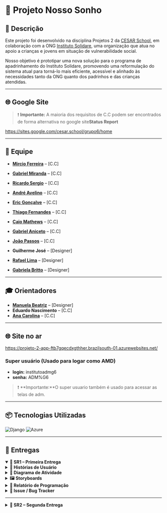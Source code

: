 # 🌟 Projeto Nosso Sonho 

## 📝 Descrição

Este projeto foi desenvolvido na disciplina Projetos 2 da [CESAR School](https://www.cesar.school/), em colaboração com a ONG [Instituto Solidare](https://institutosolidare.org.br/), uma organização que atua no apoio a crianças e jovens em situação de vulnerabilidade social.

Nosso objetivo é prototipar uma nova solução para o programa de apadrinhamento do Instituto Solidare, promovendo uma reformulação do sistema atual para torná-lo mais eficiente, acessível e alinhado às necessidades tanto da ONG quanto dos padrinhos e das crianças atendidas.

---

## 🌐 Google Site

> ❗ **Importante:** A maioria dos requisitos de C.C podem ser encontrados de forma alternativa no google site**Status Report**

https://sites.google.com/cesar.school/grupo6/home

---

## 👥 Equipe

- [**Mircio Ferreira**](https://github.com/Mircio-Ferreira) – [C.C]
- [**Gabriel Miranda**](https://github.com/GMiranda21ML) – [C.C]
- [**Ricardo Sergio**](https://github.com/whosricardo) – [C.C]
- [**André Avelino**](https://github.com/avelinoandre) – [C.C]
- [**Eric Gonçalve**](https://github.com/eric-albuquer) – [C.C]
- [**Thiago Fernandes**](https://github.com/ThIagoMedeiros21) – [C.C]
- [**Caio Mathews**](https://github.com/CaioMathews) – [C.C]
- [**Gabriel Aniceto**](https://github.com/gabrielaniceto1) – [C.C]
- [**João Passos**](https://github.com/iampassos) – [C.C]

- **Guilherme José** – [Designer]
- [**Rafael Lima**](https://www.linkedin.com/in/rafael-rocha-a89150361/?utm_source=share&utm_campaign=share_via&utm_content=profile&utm_medium=android_app) – [Designer]
- [**Gabriela Britto**](https://www.linkedin.com/in/gabriela-sampaio-98b587362) – [Designer]


---

## 🎓 Orientadores

- [**Manuela Beatriz**](https://www.linkedin.com/in/manucorreia/) – [Designer]
- **Eduardo Nascimento** – [C.C]
- [**Ana Carolina**](https://www.linkedin.com/in/carolmello--/) – [C.C]

---

## 🌐 Site no ar

https://projeto-2-app-ftb7gqecdxgthher.brazilsouth-01.azurewebsites.net/

### Super usuário (Usado para logar como AMD)

- **login:** institutoadmg6  
- **senha:** ADM%G6

> ❗ **Importante:**O super usuario também é usado para acessar as telas de adm.

---

## 📦 Tecnologias Utilizadas

<img src="https://static.djangoproject.com/img/logos/django-logo-negative.svg" alt="Django" width="120"/>
<img src="https://upload.wikimedia.org/wikipedia/commons/f/fa/Microsoft_Azure.svg" alt="Azure" width="80"/>

---

## 📨 Entregas

<details open>
<summary><strong>📁 SR1 – Primeira Entrega</strong></summary>

<details>
<summary><strong>📜 Histórias de Usuário</strong></summary>

<details>
<summary><strong>📌 História 1 - Cadastro de Padrinho</strong></summary>

**Como** um usuário interessado em participar do sistema de apadrinhamento,  
**Quero** me cadastrar,  
**Para** poder acessar a plataforma e iniciar minha jornada como padrinho.

#### 🎯 Cenário 1: Falha no Cadastro devido ao Erro no Preenchimento de Campos
- **Dado** que o usuário está fazendo o cadastramento e deixou um ou mais campos obrigatórios em branco,  
- **Quando** o usuário seleciona em "confirmar cadastro",  
- **Então** o sistema alerta que não pode seguir para a próxima etapa, pois o cadastro precisa estar totalmente preenchido.

#### ✅ Cenário 2: Sucesso na Visualização
- **Dado** que o usuário preencheu todos os campos obrigatórios corretamente,  
- **Quando** o usuário seleciona em "prosseguir",  
- **Então** o sistema deve registrar os dados do usuário,  
- **E** exibir uma mensagem de sucesso,  
- **E** redirecionar o usuário para a próxima etapa da plataforma.

</details>

<details>
<summary><strong>📌 História 2 - Cadastro e Gerenciamento de Apadrinhados</strong></summary>

**Como** administrador,  
**Quero** poder cadastrar e gerenciar apadrinhados,  
**Para** garantir que os dados dos apadrinhados sejam registrados e mantidos atualizados.

#### 🎯 Cenário 1: Falha no Cadastramento devido a Campos Não Preenchidos Corretamente
- **Dado** que o usuário preencheu os dados de cadastramento, mas não preencheu todos de forma correta,  
- **Quando** o usuário seleciona a opção "efetuar cadastramento",  
- **Então** o sistema alerta quais campos não foram cadastrados de forma correta e pede para que eles sejam preenchidos.

#### ✅ Cenário 2: Sucesso no Cadastramento de um Apadrinhado
- **Dado** que o usuário preencheu os dados de cadastramento corretamente,  
- **Quando** o usuário seleciona a opção "efetuar cadastramento",  
- **Então** o sistema alerta que o cadastramento foi efetuado com sucesso, demonstrando os dados cadastrados e exibindo se ele deseja cadastrar outro apadrinhado.

#### ❌ Cenário 3: Excluir Apadrinhado do Sistema
- **Dado** que o usuário está na página de gerenciar apadrinhados,  
- **Quando** o administrador seleciona o apadrinhado e clica em "apagar do sistema",  
- **Então** o sistema alerta se deseja prosseguir e, caso confirmado, o sistema deleta todos os dados do banco de dados.

</details>

</details>

<details>
<summary><strong>🔄 Diagrama de Atividade</strong></summary>

### História 1  
![Diagrama da História 1](img_readme/diagrama_atividade_1.png)

### História 2  
![Diagrama da História 2](img_readme/diagrama_atividade_2.png)

</details>

<details>
<summary><strong>🖼️ Storyboards</strong></summary>

- Link do docs com as Storyboards:  
  https://docs.google.com/document/d/150L9B3V2XvXIusJl3Vr5C6oQqQGo3yqRpPE7NPLYsRU/edit?usp=sharing

</details>

<details>
<summary><strong>📝 Relatório de Programação</strong></summary>

- Link do docs com o relatório de programação:  
  https://docs.google.com/document/d/1653YvO_WiZROmIwClfyujsrUe28AltAdsSxwCvJg4WQ/edit?tab=t.0

</details>

<details>
<summary><strong>🚨 Issue / Bug Tracker</strong></summary>

### Bug Open 1:
![Open 1](img_readme/BUGOPEN1.PNG)

### Bug Open 2:
![Open 2](img_readme/BUGOPEN2.PNG)

### Bug closed 1:
![Closed 1](img_readme/BUGCLOSED1.PNG)

### Bug closed 2:
![Closed 2](img_readme/BUGCLOSED2.PNG)

### Bug closed 3:
![Closed 3](img_readme/BUGCLOSED3.PNG)

### Bug closed 4:
![Closed 4](img_readme/BUGCLOSED4.PNG)

</details>

</details>

---

<details>
<summary><strong>📁 SR2 – Segunda Entrega</strong></summary>

<details>
<summary><strong>📜 Histórias de Usuário</strong></summary>

<details>
<summary><strong>📌 História 1 - [Apadrinhando de mais uma criança]</strong></summary>

**Como** [um usuário interessado em participar do sistema de apadrinhamento e quero poder realizar mais um sonho de uma criança ao apadrinhá-la.],  

#### ✅ Cenário 1: [Sucesso do apadrinhamento]
- **Dado** que [o usuário está logado e na aba de apadrinhar novamente],  
- **Quando** [o usuário escolhe uma criança para a filha],  
- **Então** [o sistema redireciona o usuário a tela de doação e após concluir, o sistema alerta o sucesso da ação.].

#### ❌ Cenário 2: [Falha ao apadrinhar devido a não ter apadrinhados disponíveis, normalmente por que todos já estão apadrinhados.]
- **Dado** que [o usuário está logado na aba de feed.],  
- **Quando** [o usuário seleciona o campo de apadrinhar novamente.],  
- **Então** [resultado o sistema alerta que não existem apadrinhados disponíveis no momento.].

</details>

<details>
<summary><strong>📌 História 2 - [Cadastro e Gerenciamento de Apadrinhados]</strong></summary>

**Como** [administrador,quero poder cadastrar e gerenciar apadrinhados,
 para garantir que os dados dos apadrinhados sejam registrados e atualizados.],  

#### ❌ Cenário 1: [Falha no Cadastro por Campos Incorretos]
- **Dado** que [do que o adm está logado e na página de cadastrar um afilhado, mas não preencheu todos os campos exigidos.],  
- **Quando** [clicar em "Efetuar cadastramento".],  
- **Então** [o sistema informa que nem todos campos foram preenchidos.].

#### ✅ Cenário 2: [Sucesso no Cadastro]
- **Dado** que [do que o adm está logado e na página de cadastrar um afilhado.],  
- **Quando** [clicar em "Efetuar cadastramento".],  
- **Então** [o sistema exibe mensagem de sucesso e opção de cadastrar outro.].

</details>

<details>
<summary><strong>📌 História 3 - [Doação Livre]</strong></summary>

**Como** [usuário comum, quero realizar uma doação livre para a instituição, para contribuir com os projetos sociais.],  

#### ✅ Cenário 1: [O usuário preenche o valor e as informações corretamente para a doação e consegue enviar a doação sem problemas.]
- **Dado** que [o usuário está logado e na página de doação
E preenche o campo com o valor de 20.00 Reais
E escolhe a forma de pagamento.],  
- **Quando** [clica em "Doar".],  
- **Então** [a doação é processada com sucesso e exibe agradecimento.].

#### ❌ Cenário 2: [ O usuário tenta realizar uma doação, mas não preenche o valor da doação.]
- **Dado** que [o usuário está logado e na página de doação.],  
- **Quando** [clica em "Doar" sem preencher o valor.],  
- **Então** [o sistema alerta que o campo de valor é obrigatório.].

</details>

<details>
<summary><strong>📌 História 4 - [Publicação de Notícias]</strong></summary>

**Como** [administrador, quero cadastrar notícias no feed para informar os usuários sobre novidades da ong e notícias do apadrinhado.]

#### ✅ Cenário 1: [O administrador acessa a área de gerenciamento de notícias da plataforma. Ele deseja publicar uma notícia direcionada a todos os usuários do sistema.]
- **Dado** que [que o adm está logado na plataforma e acessar a área de cadastrar uma notícia no feed.],  
- **Quando** [o adm escreve toda notícia e clica em publicar],  
- **Então** [a notícia é salva e todos os usuário do sistema tem acesso a ela].

#### ✅ Cenário 2: [Remoção de Notícia]
- **Dado** que [que o adm está logado na plataforma e está na área de gerenciar uma notícia já publicada.],  
- **Quando** [clica em "Excluir" ao lado de uma notícia],  
- **Então** [ela é removida do banco de dados].

</details>

<details>
<summary><strong>📌 História 5 - [Acesso ao Feed de Notícias]</strong></summary>

**Como** [padrinho, quero acessar o feed de notícias, para acompanhar novidades da ONG e atualizações do meu afilhado.],  
**Quero** [objetivo],  
**Para** [benefício].

#### ✅ Cenário 1: [O usuário quer reagir a um post da ong.]
- **Dado** que [o usuário está logado e na página inicial do feed de notícias.],  
- **Quando** [escolhe uma postagem e reage com um emoji],  
- **Então** [o sistema atualiza a quantidade de likes do sistema].

#### ❌ Cenário 2: [ Erro ao carregar Feed por não existir notícias cadastradas.]
- **Dado** que [ o usuário está logado e em uma página do sistema que não seja o feed (ex cartas)],  
- **Quando** [o usuário clicar em feed.],  
- **Então** [o usuário é redirecionado para o feed e constata que não há notícias cadastradas.].

</details>

<details>
<summary><strong>📌 História 6 - [Envio e Visualização de Cartas]</strong></summary>

**Como** [padrinho, padrinho, quero poder enviar e visualizar cartas trocadas com meus afilhados, para que eu possa manter uma comunicação afetiva com eles e acompanhar melhor seu crescimento],

#### ✅ Cenário 1: [Envio de Carta com Sucesso]
- **Dado** que [o padrinho está logado na aba de carta com afilhado selecionado e carta redigida,],  
- **Quando** [clica em "Enviar carta"],  
- **Então** [a carta é enviada ao administrador e uma mensagem de sucesso é exibida.].

#### ❌ Cenário 2: [Falha no Envio por erro na formatação.]
- **Dado** que [o padrinho está logado na aba de cartas e com a carta redigida mas não selecionou o apadrinhado.],  
- **Quando** [o usuário clica em enviar uma carta.],  
- **Então** [o sistema exibe mensagem de erro que nem todos os campos foram preenchidos.].

</details>

<details>
<summary><strong>📌 História 7 - [Visualização e Resposta de Cartas pelo Administrador]</strong></summary>

**Como** [administrador, quero visualizar e responder as cartas dos padrinhos, para manter o acompanhamento e comunicação com os usuários.],  

#### ✅ Cenário 1: [Sucesso na Resposta]
- **Dado** que [o administrador está logado e na tela de gerenciamento e seleciona uma carta,],  
- **Quando** [o usuário clicar em envia uma resposta,],  
- **Então** [o sistema exibe "Resposta enviada com sucesso!" e marcada como respondida.].

#### ❌ Cenário 2: [Falha no Envio por erro na formatação.]
- **Dado** que [o adm está logado na aba de cartas e com a carta redigida mas não selecionou o título da carta a ser respondida.],  
- **Quando** [o usuário clicar em enviar uma resposta.],  
- **Então** [o sistema exibe mensagem de erro que nem todos os campos foram preenchidos].

</details>

</details>

<details>
<summary><strong>🔄 Diagrama de Atividade</strong></summary>

### História 1 
![Diagrama da História 1](img_readmeSR2/diagrama_de_atividades/historia1.png)

### História 2 
![Diagrama da História 2](img_readmeSR2/diagrama_de_atividades/historia2.png)

### História 3  
![Diagrama da História 3](img_readmeSR2/diagrama_de_atividades/historia3.png)

### História 4  
![Diagrama da História 4](img_readmeSR2/diagrama_de_atividades/historia4.png)

### História 5  
![Diagrama da História 5](img_readmeSR2/diagrama_de_atividades/historia5.png)

### História 6  
![Diagrama da História 6](img_readmeSR2/diagrama_de_atividades/historia6.png)

### História 7
![Diagrama da História 7](img_readmeSR2/diagrama_de_atividades/historia7.png)


</details>

<details>
<summary><strong>🖼️ Storyboards</strong></summary>

- Link do docs com as Storyboards (recomenda-se fortimente o donwload para poder visualizar os textos com mais nitidez!):  
  [https://drive.google.com/file/d/1XP1DY3Ywq-NRN-gGRSASNHxE3urc7zLh/view]

</details>

<details>
<summary><strong>📝 Relatório de Programação</strong></summary>

- Link do docs com o relatório de programação: 
  [https://docs.google.com/document/d/1ZZ6xdAR2GiylmETsNl9Uh1YymUSbXP-ndzaITF-LueI/edit?tab=t.0]

</details>

<details>
<summary><strong>🚨 Issue / Bug Tracker</strong></summary>

### Bug closed 7:
![Close 7](img_readmeSR2/bug_tracker/bugclosed7.png)

### Bug closed 8:
![Close 8](img_readmeSR2/bug_tracker/bugclosed8.png)

### Bug closed 9:
![Close 9](img_readmeSR2/bug_tracker/bugclosed9.png)

### Bug closed 10:
![Close 10](img_readmeSR2/bug_tracker/bugclosed10.png)

### Bug closed 11:
![Close 11](img_readmeSR2/bug_tracker/bugclosed11.png)

### Bug closed 12:
![Close 12](img_readmeSR2/bug_tracker/bugclosed12.png)

### Bug closed 14:
![Close 14](img_readmeSR2/bug_tracker/bugclosed14.png)

</details>

<details>
<summary><strong>🎥 Screenquest</strong></summary>

- [**Video do deploy**](https://www.youtube.com/watch?v=_K1LFwxl_1c)

- [**Testes automatizados**]()

- [**CI/CD**](https://www.youtube.com/watch?v=3AawiycPYl4)

</details>

</details>
